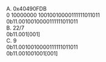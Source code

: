 A. 0x40490FDB  
0 10000000 10010010000111111011011  
0b11.0010010000111111011011  
B. 22/7  
0b11.001[001]  
C. 9  
0b11.0010010000111111011011  
0b11.001001001[001]